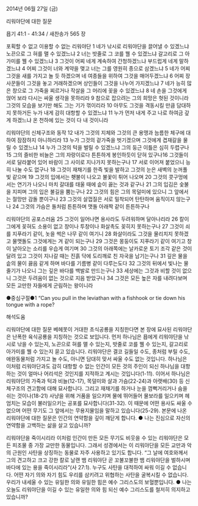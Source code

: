 2014년 06월 27일 (금)

리워야단에 대한 질문



욥기 41:1 - 41:34 / 새찬송가 565 장


포획할 수 없고 이용할 수 없는 리워야단 
1 네가 낚시로 리워야단을 끌어낼 수 있겠느냐 노끈으로 그 혀를 맬 수 있겠느냐 2 너는 밧줄로 그 코를 꿸 수 있겠느냐 갈고리로 그 아가미를 꿸 수 있겠느냐 3 그것이 어찌 네게 계속하여 간청하겠느냐 부드럽게 네게 말하겠느냐 4 어찌 그것이 너와 계약을 맺고 너는 그를 영원히 종으로 삼겠느냐 5 네가 어찌 그것을 새를 가지고 놀 듯 하겠으며 네 여종들을 위하여 그것을 매어두겠느냐 6 어찌 장사꾼들이 그것을 놓고 거래하겠으며 상인들이 그것을 나누어 가지겠느냐 7 네가 능히 많은 창으로 그 가죽을 찌르거나 작살을 그 머리에 꽂을 수 있겠느냐 8 네 손을 그것에게 얹어 보라 다시는 싸울 생각을 못하리라 9 참으로 잡으려는 그의 희망은 헛된 것이니라 그것의 모습을 보기만 해도 그는 기가 꺾이리라 10 아무도 그것을 격동시킬 만큼 담대하지 못하거든 누가 내게 감히 대항할 수 있겠느냐 11 누가 먼저 내게 주고 나로 하여금 갚게 하겠느냐 온 천하에 있는 것이 다 내 것이니라

리워야단의 신체구조와 동작
12 내가 그것의 지체와 그것의 큰 용맹과 늠름한 체구에 대하여 잠잠하지 아니하리라 13 누가 그것의 겉가죽을 벗기겠으며 그것에게 겹재갈을 물릴 수 있겠느냐 14 누가 그것의 턱을 벌릴 수 있겠느냐 그의 둥근 이틀은 심히 두렵구나 15 그의 즐비한 비늘은 그의 자랑이로다 튼튼하게 봉인하듯이 닫혀 있구나16 그것들이 서로 달라붙어 있어 바람이 그 사이로 지나가지 못하는구나 17 서로 이어져 붙었으니 능히 나눌 수도 없구나 18 그것이 재채기를 한즉 빛을 발하고 그것의 눈은 새벽의 눈꺼풀 빛 같으며 19 그것의 입에서는 횃불이 나오고 불꽃이 튀어 나오며 20 그것의 콧구멍에서는 연기가 나오니 마치 갈대를 태울 때에 솥이 끓는 것과 같구나 21 그의 입김은 숯불을 지피며 그의 입은 불길을 뿜는구나 22 그것의 힘은 그의 목덜미에 있으니 그 앞에서는 절망만 감돌 뿐이구나 23 그것의 살껍질은 서로 밀착되어 탄탄하며 움직이지 않는구나 24 그것의 가슴은 돌처럼 튼튼하며 맷돌 아래짝 같이 튼튼하구나

리워야단의 공포스러움
25 그것이 일어나면 용사라도 두려워하며 달아나리라 26 칼이 그에게 꽂혀도 소용이 없고 창이나 투창이나 화살촉도 꽂히지 못하는구나 27 그것이 쇠를 지푸라기 같이, 놋을 썩은 나무 같이 여기니 28 화살이라도 그것을 물리치지 못하겠고 물맷돌도 그것에게는 겨 같이 되는구나 29 그것은 몽둥이도 지푸라기 같이 여기고 창이 날아오는 소리를 우습게 여기며 30 그것의 아래쪽에는 날카로운 토기 조각 같은 것이 달려 있고 그것이 지나갈 때는 진흙 닥에 도리깨로 친 자국을 남기는구나 31 깊은 물을 솥의 물이 끓음 같게 하며 바다를 기름병 같이 다루는도다 32 그것의 뒤에서 빛나는 물줄기가 나오니 그는 깊은 바다를 백발로 만드는구나 33 세상에는 그것과 비할 것이 없으니 그것은 두려움이 없는 것으로 지음 받았구나 34 그것은 모든 높은 자를 내려다보며 모든 교만한 자들에게 군림하는 왕이니라


●중심구절●1 “Can you pull in the leviathan with a fishhook or tie down his tongue with a rope?

해석도움





리워야단에 대한 질문
베헤못이 거대한 초식공룡을 지칭한다면 본 장에 묘사된 리워야단은 난폭한 육식공룡을 지칭하는 것으로 보입니다. 먼저 하나님은 욥에게 리워야단을 낚시로 낚을 수 있는지, 노끈으로 혀를 맬 수 있는지, 밧줄로 코를 꿸 수 있는지, 갈고리로 아가미를 꿸 수 있는지 묻고 있습니다. 리워야단은 결코 길들일 수도, 종처럼 부릴 수도, 애완동물처럼 가지고 놀 수도, 아니면 담대히 맞서 싸울 수도 없는 것입니다. 하나님은 이처럼 리워야단과도 감히 대항할 수 없는 인간이 모든 것의 주인이 되신 하나님을 대항하는 것이 얼마나 어리석은 것인지를 지적하고 계시는 것입니다(1-11). 이어서 하나님은 리워야단의 가죽과 턱과 비늘(12-17), 목덜미와 살과 가슴(22-24)과 아랫배(30) 등 신체구조의 견고함에 대해 묘사합니다. 그리고 재채기를 하거나 눈을 껌뻑거리거나 숨을 쉬는 것이나(18-21) 사냥을 위해 거품을 일으키며 물에 뛰어들어 물보라를 일으키며 헤엄치는 모습이 불러일으키는 공포를 묘사합니다(31-32). 이 때문에 어떤 용사도 싸울 수 없으며 어떤 무기도 그 앞에서는 무용지물임을 말하고 있습니다(25-29). 본문에 나온 리워야단에 대한 질문은 인간의 연약함을 깊이 깨닫게 합니다. 
● 나는 진심으로 자신의 연약함을 고백하는 삶을 살고 있습니까? 

리워야단을 죽이시리라
이처럼 인간이 만든 모든 무기도 비웃을 수 있는 리워야단은 모든 피조물 중 가장 교만한 동물입니다. 그래서 성경에서는 이 리워야단을 모든 교만과 악의 근원인 사탄을 상징하는 동물로 자주 사용하고 있기도 합니다. “그 날에 여호와께서 그의 견고하고 크고 강한 칼로 날랜 뱀 리워야단 곧 꼬불꼬불한 뱀 리워야단을 벌하시며 바다에 있는 용을 죽이시리라”(사 27:1). 누구도 사탄을 대적하여 싸워 이길 수 없습니다. 어떤 자기 의와 자기 힘도 우리를 삼키려고 위협하는 사탄을 굴복시킬 수 없습니다. 우리가 내세울 수 있는 유일한 의와 유일한 힘은 예수 그리스도의 보혈뿐입니다. 
● 나는 오늘도 리워야단을 이길 수 있는 유일한 의와 힘 되신 예수 그리스도를 철저히 의지하고 있습니까?